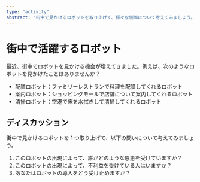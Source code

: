```yaml
---
type: "activity"
abstract: "街中で見かけるロボットを取り上げて、様々な側面について考えてみましょう。"
---
```


# 街中で活躍するロボット

最近、街中でロボットを見かける機会が増えてきました。例えば、次のようなロボットを見かけたことはありませんか？

- 配膳ロボット：ファミリーレストランで料理を配膳してくれるロボット
- 案内ロボット：ショッピングモールで店舗について案内してくれるロボット
- 清掃ロボット：空港で床を水拭きして清掃してくれるロボット

## ディスカッション

街中で見かけるロボットを 1 つ取り上げて、以下の問いについて考えてみましょう。

1. このロボットの出現によって、誰がどのような恩恵を受けていますか？
2. このロボットの出現によって、不利益を受けている人はいますか？
3. あなたはロボットの導入をどう受け止めますか？
